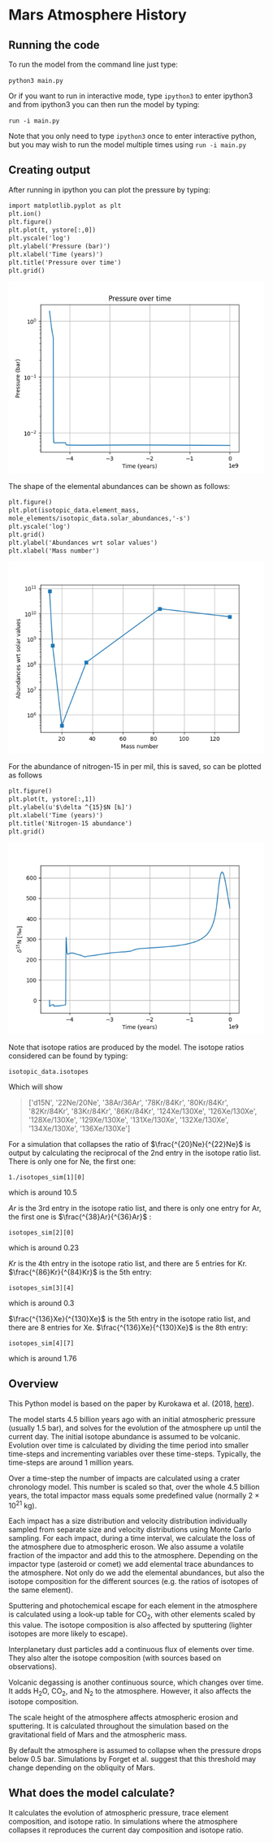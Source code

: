 # Mars Atmosphere History
## Running the code
To run the model from the command line just type:

`python3 main.py`

Or if you want to run in interactive mode, type
`ipython3`
to enter ipython3 and from ipython3 you can then run the model by typing:

`run -i main.py `

Note that you only need to type `ipython3` once to enter interactive python, but you may wish to run the model multiple times using `run -i main.py`

## Creating output
After running in ipython you can plot the pressure by typing:

    import matplotlib.pyplot as plt
    plt.ion()
    plt.figure()
    plt.plot(t, ystore[:,0])
    plt.yscale('log')
    plt.ylabel('Pressure (bar)')
    plt.xlabel('Time (years)')
    plt.title('Pressure over time')
    plt.grid()

![](images/pressure.png)

The shape of the elemental abundances can be shown as follows:

    plt.figure()
    plt.plot(isotopic_data.element_mass, mole_elements/isotopic_data.solar_abundances,'-s')
    plt.yscale('log')
    plt.grid()
    plt.ylabel('Abundances wrt solar values')
    plt.xlabel('Mass number')
    
![](images/abundances.png)

For the abundance of nitrogen-15 in per mil, this is saved, so can be plotted as follows

    plt.figure()
    plt.plot(t, ystore[:,1])
    plt.ylabel(u'$\delta ^{15}$N [‰]')
    plt.xlabel('Time (years)')
    plt.title('Nitrogen-15 abundance')
    plt.grid()
	
![](images/nitrogen.png)


Note that isotope ratios are produced by the model. The isotope ratios considered can be found by typing:

	isotopic_data.isotopes
	
Which will show
> ['d15N',
 '22Ne/20Ne',
 '38Ar/36Ar',
 '78Kr/84Kr',
 '80Kr/84Kr',
 '82Kr/84Kr',
 '83Kr/84Kr',
 '86Kr/84Kr',
 '124Xe/130Xe',
 '126Xe/130Xe',
 '128Xe/130Xe',
 '129Xe/130Xe',
 '131Xe/130Xe',
 '132Xe/130Xe',
 '134Xe/130Xe',
 '136Xe/130Xe']
 
For a simulation that collapses the ratio of $\frac{^{20}Ne}{^{22}Ne}$ is output by calculating the reciprocal of the 2nd entry in the isotope ratio list. There is only one for Ne, the first one:

	1./isotopes_sim[1][0]
which is around 10.5

$Ar$ is the 3rd entry in the isotope ratio list, and there is only one entry for Ar, the first one is $\frac{^{38}Ar}{^{36}Ar}$ :

	isotopes_sim[2][0]
which is around 0.23

$Kr$ is the 4th entry in the isotope ratio list, and there are 5 entries for Kr. $\frac{^{86}Kr}{^{84}Kr}$ is the 5th entry:

	isotopes_sim[3][4]
which is around 0.3

$\frac{^{136}Xe}{^{130}Xe}$ is the 5th entry in the isotope ratio list, and there are 8 entries for Xe. $\frac{^{136}Xe}{^{130}Xe}$ is the 8th entry:

	isotopes_sim[4][7]
which is around 1.76


## Overview
This Python model is based on the paper by Kurokawa et al. (2018, [here](http://dx.doi.org/10.1016/j.icarus.2017.08.020)). 

The model starts 4.5 billion years ago with an initial atmospheric pressure (usually 1.5 bar), and solves for the evolution of the atmosphere up until the current day. The initial isotope abundance is assumed to be volcanic. Evolution over time is calculated by dividing the time period into smaller time-steps and incrementing variables over these time-steps. Typically, the time-steps are around 1 million years. 

Over a time-step the number of impacts are calculated using a crater chronology model. This number is scaled so that, over the whole 4.5 billion years, the total impactor mass equals some predefined value (normally 2 $\times$ 10<sup>21</sup> kg).

Each impact has a size distribution and velocity distribution individually sampled from separate size and velocity distributions using Monte Carlo sampling. For each impact, during a time interval, we calculate the loss of the atmosphere due to atmospheric eroson. We also assume a volatile fraction of the impactor and add this to the atmosphere. Depending on the impactor type (asteroid or comet) we add elemental trace abundances to the atmosphere. Not only do we add the elemental abundances, but also the isotope composition for the different sources (e.g. the ratios of isotopes of the same element).

Sputtering and photochemical escape for each element in the atmosphere is calculated using a look-up table for CO<sub>2</sub>, with other elements scaled by this value. The isotope composition is also affected by sputtering (lighter isotopes are more likely to escape). 

Interplanetary dust particles add a continuous flux of elements over time. They also alter the isotope composition (with sources based on observations). 

Volcanic degassing is another continuous source, which changes over time. It adds H<sub>2</sub>O, CO<sub>2</sub>, and N<sub>2</sub> to the atmosphere. However, it also affects the isotope composition. 

The scale height of the atmosphere affects atmospheric erosion and sputtering. It is calculated throughout the simulation based on the gravitational field of Mars and the atmospheric mass. 

By default the atmosphere is assumed to collapse when the pressure drops below 0.5 bar. Simulations by Forget et al. suggest that this threshold may change depending on the obliquity of Mars. 

## What does the model calculate?
It calculates the evolution of atmospheric pressure, trace element composition, and isotope ratio. In simulations where the atmosphere collapses it reproduces the current day composition and isotope ratio. 
